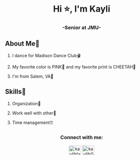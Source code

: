 <h1 align="center">Hi ⭐, I'm Kayli</h1>
<h3 align="center">-Senior at JMU-</h3>

## About Me🌭

1. I dance for Madison Dance Club🩰

2. My favorite color is PINK🌸 and my favorite print is CHEETAH🐆

3. I'm from Salem, VA🏡

## Skills🏅

1. Organization🧠
   
2. Work well with other🙌

3. Time management⏰

## 
<h3 align="center">Connect with me:</h3>
<p align="center">
<a href="https://www.linkedin.com/in/kayliblankenship" target="blank"><img align="center" src="https://raw.githubusercontent.com/rahuldkjain/github-profile-readme-generator/master/src/images/icons/Social/linked-in-alt.svg" alt="kayliblankenship" height="30" width="40" /></a>
<a href="https://instagram.com/kaylib03" target="blank"><img align="center" src="https://raw.githubusercontent.com/rahuldkjain/github-profile-readme-generator/master/src/images/icons/Social/instagram.svg" alt="kaylib03" height="30" width="40" /></a>
</p>

